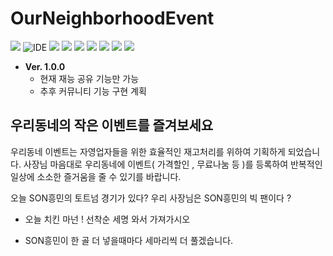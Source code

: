 # OurNeighborhoodEvent

<p>
    <img src="https://img.shields.io/badge/version-1.0.0-rgb(26, 188, 156).svg" />
    <img alt="IDE" src="https://img.shields.io/badge/IDE-Eclipse Jee -rgb(26, 188, 156).svg" />
    <img src="https://img.shields.io/badge/Apache-8.5-green.svg" />
    <img src="https://img.shields.io/badge/spring-4.3.9-green.svg" />
    <img src="https://img.shields.io/badge/java-1.8-blue.svg" />  
    <img src="https://img.shields.io/badge/Mybatis-3.2.2-rgb(243, 156, 18).svg" />
    <img src="https://img.shields.io/badge/Oracle11g 6-rgb(243, 156, 18).svg" />
    <img src="https://img.shields.io/badge/font-awesome 4.7.0 6-rgb(243, 156, 18).svg" />
    <img src="https://img.shields.io/badge/bootstrap 4.3.7 6-rgb(243, 156, 18).svg" />
  
 
</p>

- **Ver. 1.0.0**
  - 현재 재능 공유 기능만 가능 
  - 추후 커뮤니티 기능 구현 계획
  
## 우리동네의 작은 이벤트를 즐겨보세요

우리동네 이벤트는 자영업자들을 위한 효율적인 재고처리를 위하여 기획하게 되었습니다.
사장님 마음대로 우리동네에 이벤트( 가격할인 , 무료나눔 등 )를 등록하여 반복적인 일상에 소소한 즐거움을 줄 수 있기를 바랍니다.

오늘 SON흥민의 토트넘 경기가 있다? 우리 사장님은 SON흥민의 빅 팬이다 ?
   - 오늘 치킨 마넌 ! 선착순 세명 와서 가져가시오
   
   - SON흥민이 한 골 더 넣을때마다 세마리씩 더 풀겠습니다.

